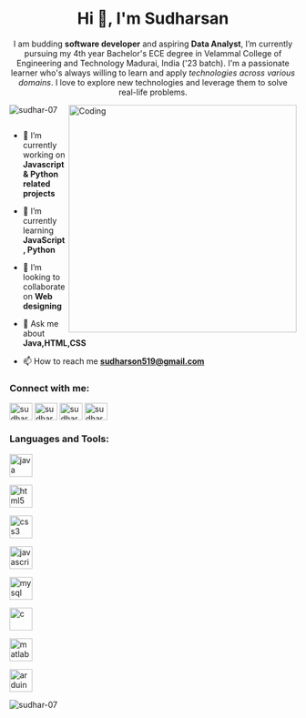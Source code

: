 <h1 align="center">Hi 👋, I'm Sudharsan</h1>
<p align="center">I am budding <b>software developer</b> and aspiring <b>Data Analyst</b>, I’m currently pursuing my 4th year Bachelor's ECE degree in Velammal College of Engineering and Technology Madurai, India ('23 batch). I'm a passionate learner who's always willing to learn and apply <i>technologies across various domains</i>. I love to explore new technologies and leverage them to solve real-life problems.</p>


<img align="right" alt="Coding" width="400" src="https://camo.githubusercontent.com/5ddf73ad3a205111cf8c686f687fc216c2946a75005718c8da5b837ad9de78c9/68747470733a2f2f7468756d62732e6766796361742e636f6d2f4576696c4e657874446576696c666973682d736d616c6c2e676966">

<p align="left"> <img src="https://komarev.com/ghpvc/?username=sudhar-07&label=Profile%20views&color=0e75b6&style=flat" alt="sudhar-07" /> </p>

<p align="left"> <a href="https://twitter.com/" target="blank"><img src="https://img.shields.io/twitter/follow/?logo=twitter&style=for-the-badge" alt="" /></a> </p>

- 🔭 I’m currently working on **Javascript & Python related projects**

- 🌱 I’m currently learning **JavaScript, Python**

- 👯 I’m looking to collaborate on **Web designing**

- 💬 Ask me about **Java,HTML,CSS**

- 📫 How to reach me **sudharson519@gmail.com**

<h3 align="left">Connect with me:</h3>
<p align="left">
<a href="https://linkedin.com/in/sudharsan r" target="blank"><img align="center" src="https://is4-ssl.mzstatic.com/image/thumb/Purple123/v4/9e/52/7b/9e527b30-97e9-4ff8-6af9-877ed2b64e7e/AppIcon-0-1x_U007emarketing-0-7-0-85-220.png/1024x1024.jpg" alt="sudharsan r" height="30" width="40" /></a>
<a href="https://www.codechef.com/users/sudharsan121" target="blank"><img align="center" src="https://cdn.jsdelivr.net/npm/simple-icons@3.1.0/icons/codechef.svg" alt="sudharsan121" height="30" width="40" /></a>
<a href="https://www.hackerrank.com/sudharson519" target="blank"><img align="center" src="https://upload.wikimedia.org/wikipedia/commons/thumb/4/40/HackerRank_Icon-1000px.png/800px-HackerRank_Icon-1000px.png" alt="sudharson519" height="30" width="40" /></a>
<a href="https://www.leetcode.com/sudharsan07" target="blank"><img align="center" src="https://leetcode.com/static/images/LeetCode_Sharing.png" alt="sudharsan07" height="30" width="40" /></a>
</p>

<h3 align="left">Languages and Tools:</h3>
<p align="left"> 
<a href="https://www.java.com" target="_blank" rel="noreferrer"> <img src="https://brandslogos.com/wp-content/uploads/images/large/java-logo-1.png" alt="java" width="40" height="40"/> </a>
  
<a href="https://www.w3.org/html/" target="_blank" rel="noreferrer"> <img src="https://www.ujudebug.com/wp-content/uploads/2022/07/html-logo-transparent.png" alt="html5" width="40" height="40"/> </a> 

<a href="https://www.w3schools.com/css/" target="_blank" rel="noreferrer"> <img src="https://cdn.iconscout.com/icon/free/png-256/css-3215385-2673803.png" alt="css3" width="40" height="40"/> </a>
  
<a href="https://developer.mozilla.org/en-US/docs/Web/JavaScript" target="_blank" rel="noreferrer"> <img src="https://brandslogos.com/wp-content/uploads/images/large/javascript-logo.png" alt="javascript" width="40" height="40"/> </a> 
  
<a href="https://www.mysql.com/" target="_blank" rel="noreferrer"> <img src="https://icon2.cleanpng.com/20180803/bx/kisspng-mysql-database-image-vector-graphics-integrations-opsview-5b648f451747c6.6957402115333169330954.jpg" alt="mysql" width="40" height="40"/> </a> </p>

<a href="https://www.cprogramming.com/" target="_blank" rel="noreferrer"> <img src="https://upload.wikimedia.org/wikipedia/commons/thumb/1/18/C_Programming_Language.svg/1200px-C_Programming_Language.svg.png" alt="c" width="40" height="40"/> </a>

<a href="https://www.mathworks.com/" target="_blank" rel="noreferrer"> <img src="https://upload.wikimedia.org/wikipedia/commons/2/21/Matlab_Logo.png" alt="matlab" width="40" height="40"/> </a> 

<a href="https://www.arduino.cc/" target="_blank" rel="noreferrer"> <img src="https://cdn.worldvectorlogo.com/logos/arduino-1.svg" alt="arduino" width="40" height="40"/> </a>
<p><img align="left" src="https://github-readme-stats.vercel.app/api/top-langs?username=sudhar-07&show_icons=true&locale=en&layout=compact" alt="sudhar-07" /></p>

<!--<p>&nbsp;<img align="center" src="https://github-readme-stats.vercel.app/api?username=sudhar-07&show_icons=true&locale=en" alt="sudhar-07" /></p>-->

<!--<p><img align="center" src="https://github-readme-streak-stats.herokuapp.com/?user=sudhar-07&" alt="sudhar-07" /></p>
-->
